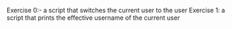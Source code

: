 Exercise 0:- a script that switches the current user to the user
Exercise 1: a script that prints the effective username of the current user
